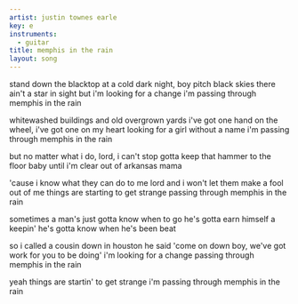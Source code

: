 ```yaml
---
artist: justin townes earle
key: e
instruments:
  - guitar
title: memphis in the rain
layout: song
---
```

stand down the blacktop at a cold dark night, boy
pitch black skies there ain't a star in sight
but i'm looking for a change
i'm passing through memphis in the rain

whitewashed buildings and old overgrown yards
i've got one hand on the wheel, i've got one on my heart
looking for a girl without a name
i'm passing through memphis in the rain

but no matter what i do, lord, i can't stop
gotta keep that hammer to the floor baby
until i'm clear out of arkansas mama

'cause i know what they can do to me
lord and i won't let them make a fool out of me
things are starting to get strange
passing through memphis in the rain

sometimes a man's just gotta know when to go
he's gotta earn himself a keepin'
he's gotta know when he's been beat

so i called a cousin down in houston
he said 'come on down boy, we've got work for you to be doing'
i'm looking for a change
passing through memphis in the rain

yeah things are startin' to get strange
i'm passing through memphis in the rain